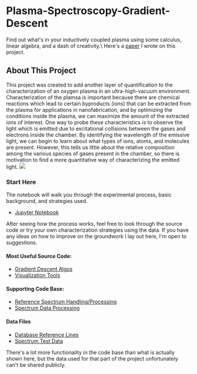 # Plasma-Spectroscopy-Gradient-Descent
Find out what's in your inductively coupled plasma using some calculus, linear algebra, and a dash of creativity.\\
Here's a [paper](https://drive.google.com/file/d/1FzJek8TylvBXz0bf5_gJxKRb-Vu4l2ON/view?usp=sharing) I wrote on this project.
## About This Project
This project was created to add another layer of quantification to the characterization of an oxygen plasma in an ultra-high-vacuum environment. Characterization of the plamsa is important because there are chemical reactions which lead to certain byproducts (ions) that can be extracted from the plasma for applications in nanofabrication, and by optimizing the conditions inside the plasma, we can maximize the amount of the extracted ions of interest. One way to probe these characteristics is to observe the light which is emitted due to excitational collisions between the gases and electrons inside the chamber. By identifying the wavelength of the emissive light, we can begin to learn about what types of ions, atoms, and molecules are present. However, this tells us little about the relative composition among the various species of gases present in the chamber, so there is motivation to find a more quantitative way of characterizing the emitted light.
<IMG SRC="spectrum3-9.gif">
### Start Here
The notebook will walk you through the experimental process, basic background, and strategies used.  
- [Jupyter Notebook](Spectroscopy%Gradient%Descent.ipynb)
  
After seeing how the process works, feel free to look through the source code or try your own characterization strategies using the data. If you have any ideas on how to improve on the groundwork I lay out here, I'm open to suggestions.
#### Most Useful Source Code:
- [Gradient Descent Algos](SpectrumFitting.py)  
- [Visualization Tools](GradVisualization.py)  
#### Supporting Code Base:
- [Reference Spectrum Handling/Processing](LineID.py)
- [Spectrum Data Processing](SpectralDataProcessing)
#### Data Files
- [Database Reference Lines](OFeNHlines.txt)
- [Spectrum Test Data](test_data.csv)
  
  
There's a lot more functionality in the code base than what is actually shown here, but the data used for that part of the project unfortunately can't be shared publicly.
